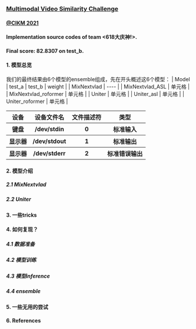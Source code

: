 ### [Multimodal Video Similarity Challenge](https://algo.browser.qq.com/)
#### [@CIKM 2021](https://www.cikm2021.org/analyticup) 
#### Implementation source codes of team <618大庆神!>.
#### Final score: 82.8307 on test_b.

#### 1. 模型总览
我们的最终结果由6个模型的ensemble组成，先在开头概述这6个模型：
| Model   | test_a  | test_b | weight |
| MixNextvlad  | ----  |
| MixNextvlad_ASL  | 单元格 |
| MixNextvlad_roformer  | 单元格 |
| Uniter  | 单元格 |
| Uniter_asl  | 单元格 |
| Uniter_roformer  | 单元格 |
 <table>
        <tr>
            <th>设备</th>
            <th>设备文件名</th>
            <th>文件描述符</th>
            <th>类型</th>
        </tr>
        <tr>
            <th>键盘</th>
            <th>/dev/stdin</th>
            <th>0</th>
            <th>标准输入</th>
        </tr>
        <tr>
            <th>显示器</th>
            <th>/dev/stdout</th>
            <th>1</th>
            <th>标准输出</th>
        </tr>
        <tr>
            <th>显示器</th>
            <th>/dev/stderr</th>
            <th>2</th>
            <th>标准错误输出</th>
        </tr>
    </table>

#### 2. 模型介绍
##### 2.1 MixNextvlad
##### 2.2 Uniter

#### 3. 一些tricks

#### 4. 如何复现？
##### 4.1 数据准备
##### 4.2 模型训练
##### 4.3 模型inference
##### 4.4 ensemble

#### 5. 一些无用的尝试

#### 6. References
